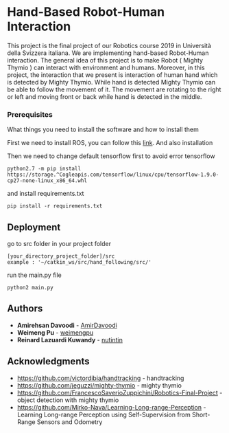 # Hand-Based Robot-Human Interaction
This project is the final project of our Robotics course 2019 in Università della Svizzera italiana. We are implementing hand-based Robot-Human interaction. The general idea of this project is to make Robot ( Mighty Thymio ) can interact with environment and humans. Moreover, in this project, the interaction that we present is interaction of human hand which is detected by Mighty Thymio. While hand is detected Mighty Thymio can be able to follow the movement of it. The movement are rotating to the right or left and moving front or back while hand is detected in the middle.


### Prerequisites

What things you need to install the software and how to install them

First we need to install ROS, you can follow this [link](http://wiki.ros.org/Installation/Ubuntu).
And also installation

Then we need to change default tensorflow first to avoid error tensorflow
```
python2.7 -m pip install https://storage.^Cogleapis.com/tensorflow/linux/cpu/tensorflow-1.9.0-cp27-none-linux_x86_64.whl
```

and install requirements.txt

```
pip install -r requirements.txt
```

## Deployment

go to src folder in your project folder
```
[your_directory_project_folder]/src
example : '~/catkin_ws/src/hand_following/src/'
```
run the main.py file
```
python2 main.py
```

## Authors

* **Amirehsan Davoodi** - [AmirDavoodi](https://github.com/AmirDavoodi)
* **Weimeng Pu** - [weimengpu](https://github.com/weimengpu)
* **Reinard Lazuardi Kuwandy** - [nutintin](https://github.com/nutintin)

## Acknowledgments

* https://github.com/victordibia/handtracking - handtracking
* https://github.com/jeguzzi/mighty-thymio - mighty thymio
* https://github.com/FrancescoSaverioZuppichini/Robotics-Final-Project - object detection with mighty thymio
* https://github.com/Mirko-Nava/Learning-Long-range-Perception - Learning Long-range Perception using Self-Supervision from Short-Range Sensors and Odometry


